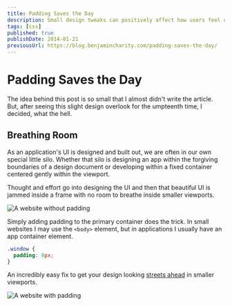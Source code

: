 ```yaml
---
title: Padding Saves the Day
description: Small design tweaks can positively affect how users feel on your site.
tags: [css]
published: true
publishDate: 2014-01-21
previousUrl: https://blog.benjamincharity.com/padding-saves-the-day/
---
```


# Padding Saves the Day

The idea behind this post is so small that I almost didn't write the article. But, after seeing this slight design 
overlook for the umpteenth time, I decided, what the hell.

## Breathing Room

As an application's UI is designed and built out, we are often in our own 
special little silo. Whether that silo is designing an app within the forgiving boundaries of a design document or 
developing within a fixed container centered gently within the viewport.

Thought and effort go into designing the UI and then that beautiful UI is jammed inside a frame with no room to 
breathe inside smaller viewports.

![A website without padding](https://blog.benjamincharity.com/content/images/2014/Jan/padding.jpg)

Simply adding padding to the primary container does the trick. In small websites I may use the `<body>` element, but 
in applications I usually have an app container element.

```css
.window {
  padding: 8px;
}
```

An incredibly easy fix to get your design looking [streets ahead][1] in smaller viewports.

![A website with padding](https://blog.benjamincharity.com/content/images/2014/Jan/padding02.jpg)


[1]: http://youtu.be/rf1GSjo4zSY
"Streets ahead as defined by Pierce Hawthorne."
